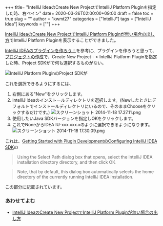 
+++
title= "IntelliJ IdeaのCreate New ProjectでIntelliJ Platform Pluginを指定した時、右ペイン"
date= 2020-03-26T02:00:00+09:00
draft = false
toc = true
slug = ""
author = "kwmt27"
categories = ["IntelliJ"]
tags = ["IntelliJ Idea"]
keywords = [""]
+++

[IntelliJ IdeaのCreate New ProjectでIntelliJ Platform Pluginが無い場合の出し方](http://qiita.com/kwmt@github/items/f8faed913fdf2dc134f2)でIntelliJ Platform Pluginを表示することができました。

[IntelliJ IDEAのプラグインを作ろう！](http://qiita.com/Vexus2/items/e04a21f00e467b7ac8ad)を参考に、プラグインを作ろうと思って、[プロジェクトの作成](http://qiita.com/Vexus2/items/e04a21f00e467b7ac8ad#3-1)で、Create New Project - > IntelliJ Platform Pluginを指定した時、Project SDKが<None>で何も選択するものがない。

![IntelliJ Platform PluginのProject SDKが<None>](https://qiita-image-store.s3.amazonaws.com/0/22161/b40a2f8d-1dac-d278-a5b7-37992bffe3a2.png "IntelliJ Platform PluginのProject SDKが<None>")

これを選択できるようにするには、

1. 右側にある"New"をクリックします。
2. IntelliJ Ideaのインストールディレクトリを選択します。(Newしたときにデフォルトでインストールディレクトリにいるので、そのままChooseをクリックするだけです。)
![スクリーンショット 2014-11-18 17.27.11.png](https://qiita-image-store.s3.amazonaws.com/0/22161/57cca20c-f59a-5a59-f830-67ffc4032e0d.png "スクリーンショット 2014-11-18 17.27.11.png")
3. 使用したいJava SDKバージョンを指定しOKをクリックします。
4. これでNoneからIDEA IU-xxx.xxx.xのように選択できるようになります。
![スクリーンショット 2014-11-18 17.30.09.png](https://qiita-image-store.s3.amazonaws.com/0/22161/e5ade446-0ab4-ac3e-58d0-6ce40f131283.png "スクリーンショット 2014-11-18 17.30.09.png")



これは、[Getting Started with Plugin DevelopmentのConfiguring IntelliJ IDEA SDK](https://confluence.jetbrains.com/display/IDEADEV/Getting+Started+with+Plugin+Development#GettingStartedwithPluginDevelopment-anchor2)の

> Using the Select Path dialog box that opens, select the IntelliJ IDEA installation directory directory, and then click OK.

>Note, that by default, this dialog box automatically selects the home directory of the currently running IntelliJ IDEA installation.

この部分に記載されています。

### あわせてよむ
* [IntelliJ IdeaのCreate New ProjectでIntelliJ Platform Pluginが無い場合の出し方](http://qiita.com/kwmt@github/items/f8faed913fdf2dc134f2)

